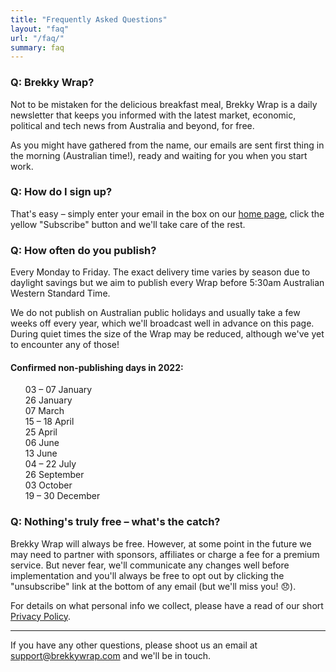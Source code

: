 ```yaml
---
title: "Frequently Asked Questions"
layout: "faq"
url: "/faq/"
summary: faq
---
```


<h3>Q: Brekky Wrap?</h3>
<p>Not to be mistaken for the delicious breakfast meal, Brekky Wrap is a daily newsletter that keeps you informed with the latest market, economic, political and tech news from Australia and beyond, for free. </p>

<p>As you might have gathered from the name, our emails are sent first thing in the morning (Australian time!), ready and waiting for you when you start work.</p>

<h3>Q: How do I sign up?</h3>
<p>That's easy – simply enter your email in the box on our <a href="https://brekkywrap.com">home page</a>, click the yellow "Subscribe" button and we'll take care of the rest.</p>

<h3>Q: How often do you publish?</h3>
<p>Every Monday to Friday. The exact delivery time varies by season due to daylight savings but we aim to publish every Wrap before 5:30am Australian Western Standard Time.</p>

<p>We do not publish on Australian public holidays and usually take a few weeks off every year, which we'll broadcast well in advance on this page. During quiet times the size of the Wrap may be reduced, although we've yet to encounter any of those!</p>

<h4>Confirmed non-publishing days in 2022:</h4>

<ul style="list-style-type:none; margin:0;">
<li style="margin:0;">03 – 07 January</li>
<li style="margin:0;">26 January</li>
<li style="margin:0;">07 March</li>
<li style="margin:0;">15 – 18 April</li>
<li style="margin:0;">25 April</li>
<li style="margin:0;">06 June</li>
<li style="margin:0;">13 June</li>
<li style="margin:0;">04 – 22 July</li>
<li style="margin:0;">26 September</li>
<li style="margin:0;">03 October</li>
<li style="margin:0 0 1em 0;">19 – 30 December</li>
</ul>

<h3>Q: Nothing's truly free – what's the catch?</h3>
<p>Brekky Wrap will always be free. However, at some point in the future we may need to partner with sponsors, affiliates or charge a fee for a premium service. But never fear, we'll communicate any changes well before implementation and you'll always be free to opt out by clicking the "unsubscribe" link at the bottom of any email (but we'll miss you! 😞).</p>

<p>For details on what personal info we collect, please have a read of our short <a href="https://brekkywrap.com/privacy/">Privacy Policy</a>.</p>
<hr>
<p>If you have any other questions, please shoot us an email at <a href="mailto:support@brekkywrap.com">support@brekkywrap.com</a> and we'll be in touch.</p>